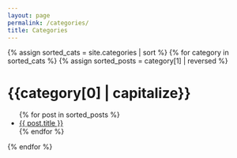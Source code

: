 ```yaml
---
layout: page
permalink: /categories/
title: Categories
---
```


<div id="archives">
{% assign sorted_cats = site.categories | sort %}
{% for category in sorted_cats %}
{% assign sorted_posts = category[1] | reversed %}
<h1 id="{{category[0] | uri_escape | downcase }}">{{category[0] | capitalize}}</h1>
<ul>
  {% for post in sorted_posts %}
 	<li><a href="{{ site.url }}{{ site.baseurl }}{{  post.url }}">{{  post.title }}</a></li>
  {% endfor %}
</ul>
{% endfor %}
</div>
